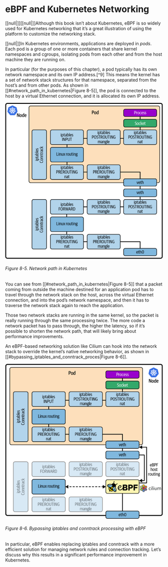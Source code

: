 # eBPF and Kubernetes Networking

[[null|]][[null|]]Although this book isn’t about Kubernetes, eBPF is so widely used for Kubernetes networking that it’s a great illustration of using the platform to customize the networking stack.

[[null|]]In Kubernetes environments, applications are deployed in _pods_. Each pod is a group of one or more containers that share kernel namespaces and cgroups, isolating pods from each other and from the host machine they are running on.

In particular (for the purposes of this chapter), a pod typically has its own network namespace and its own IP address.[^9] This means the kernel has a set of network stack structures for that namespace, separated from the host’s and from other pods. As shown in [[#network_path_in_kubernetes|Figure 8-5]], the pod is connected to the host by a virtual Ethernet connection, and it is allocated its own IP address.

![Network path in Kubernetes](/Learning%20eBPF%20Programming%20the%20Linux%20Kernel%20for%20Enhanced%20Observability,%20Networking,%20and%20Security%20(Liz%20Rice)%20(Z-Library)/images/lebp_0805.png)

###### Figure 8-5. Network path in Kubernetes

You can see from [[#network_path_in_kubernetes|Figure 8-5]] that a packet coming from outside the machine destined for an application pod has to travel through the network stack on the host, across the virtual Ethernet connection, and into the pod’s network namespace, and then it has to traverse the network stack again to reach the application.

Those two network stacks are running in the same kernel, so the packet is really running through the same processing twice. The more code a network packet has to pass through, the higher the latency, so if it’s possible to shorten the network path, that will likely bring about performance improvements.

An eBPF-based networking solution like Cilium can hook into the network stack to override the kernel’s native networking behavior, as shown in [[#bypassing_iptables_and_conntrack_proces|Figure 8-6]].

![Bypassing iptables and conntrack processing with eBPF](/Learning%20eBPF%20Programming%20the%20Linux%20Kernel%20for%20Enhanced%20Observability,%20Networking,%20and%20Security%20(Liz%20Rice)%20(Z-Library)/images/lebp_0806.png)

###### Figure 8-6. Bypassing iptables and conntrack processing with eBPF

In particular, eBPF enables replacing iptables and conntrack with a more efficient solution for managing network rules and connection tracking. Let’s discuss why this results in a significant performance improvement in Kubernetes.